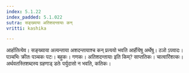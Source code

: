 ```yaml
---
index: 5.1.22
index_padded: 5.1.022
sutra: सङ्ख्याया अतिशदन्तायाः कन्
vritti: kashika

---
```

आर्हातित्येव। सङ्ख्याया अत्यन्ताया अशदन्तायाश्च कन् प्रत्ययो भवति आर्हीयेषु अर्थेषु। ठञो ऽपवादः। पञ्चभिः क्रीतः पञ्चकः पटः। बहुकः। गणकः। अतिशदन्तायाः इति किम्? साप्ततिकः। चात्वारिंशत्कः। अर्थवतस्तिशब्दस्य ग्रहणाड् डतेः पर्युदासो न भवति, कतिकः।